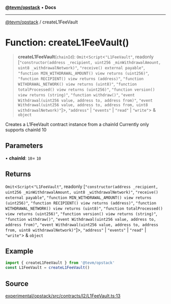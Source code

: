[**@tevm/opstack**](../README.md) • **Docs**

***

[@tevm/opstack](../globals.md) / createL1FeeVault

# Function: createL1FeeVault()

> **createL1FeeVault**(`chainId`): `Omit`\<`Script`\<`"L1FeeVault"`, readonly [`"constructor(address _recipient, uint256 _minWithdrawalAmount, uint8 _withdrawalNetwork)"`, `"receive() external payable"`, `"function MIN_WITHDRAWAL_AMOUNT() view returns (uint256)"`, `"function RECIPIENT() view returns (address)"`, `"function WITHDRAWAL_NETWORK() view returns (uint8)"`, `"function totalProcessed() view returns (uint256)"`, `"function version() view returns (string)"`, `"function withdraw()"`, `"event Withdrawal(uint256 value, address to, address from)"`, `"event Withdrawal(uint256 value, address to, address from, uint8 withdrawalNetwork)"`]\>, `"address"` \| `"events"` \| `"read"` \| `"write"`\> & `object`

Creates a L1FeeVault contract instance from a chainId
Currently only supports chainId 10

## Parameters

• **chainId**: `10`= `10`

## Returns

`Omit`\<`Script`\<`"L1FeeVault"`, readonly [`"constructor(address _recipient, uint256 _minWithdrawalAmount, uint8 _withdrawalNetwork)"`, `"receive() external payable"`, `"function MIN_WITHDRAWAL_AMOUNT() view returns (uint256)"`, `"function RECIPIENT() view returns (address)"`, `"function WITHDRAWAL_NETWORK() view returns (uint8)"`, `"function totalProcessed() view returns (uint256)"`, `"function version() view returns (string)"`, `"function withdraw()"`, `"event Withdrawal(uint256 value, address to, address from)"`, `"event Withdrawal(uint256 value, address to, address from, uint8 withdrawalNetwork)"`]\>, `"address"` \| `"events"` \| `"read"` \| `"write"`\> & `object`

## Example

```ts
import { createL1FeeVault } from '@tevm/opstack'
const L1FeeVault = createL1FeeVault()
```

## Source

[experimental/opstack/src/contracts/l2/L1FeeVault.ts:13](https://github.com/evmts/tevm-monorepo/blob/main/experimental/opstack/src/contracts/l2/L1FeeVault.ts#L13)
